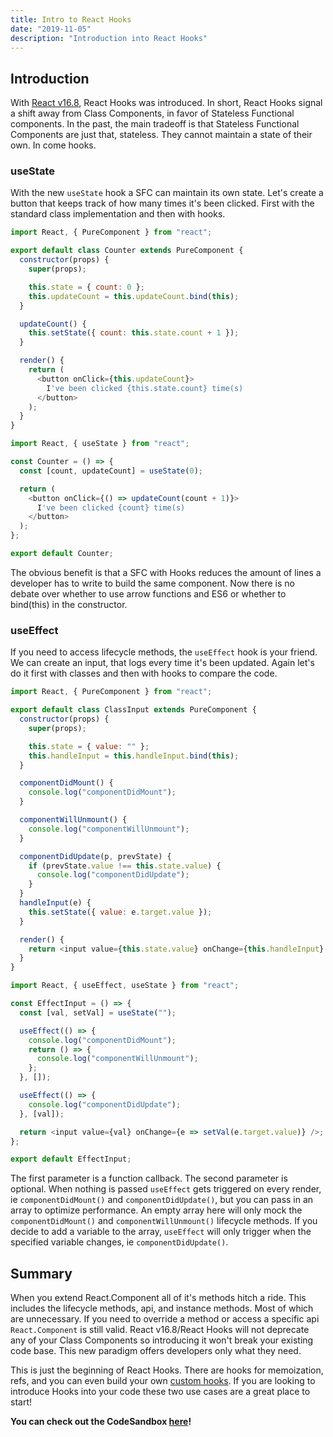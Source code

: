 ```yaml
---
title: Intro to React Hooks
date: "2019-11-05"
description: "Introduction into React Hooks"
---
```


## Introduction
With [React v16.8](https://reactjs.org/blog/2019/02/06/react-v16.8.0.html), React Hooks was introduced. In short, React Hooks signal a shift away from Class Components, in favor of Stateless Functional components. In the past, the main tradeoff is that Stateless Functional Components are just that, stateless. They cannot maintain a state of their own. In come hooks.

### useState
With the new `useState` hook a SFC can maintain its own state. Let's create a button that keeps track of how many times it's been clicked. First with the standard class implementation and then with hooks.

```js
import React, { PureComponent } from "react";

export default class Counter extends PureComponent {
  constructor(props) {
    super(props);

    this.state = { count: 0 };
    this.updateCount = this.updateCount.bind(this);
  }

  updateCount() {
    this.setState({ count: this.state.count + 1 });
  }

  render() {
    return (
      <button onClick={this.updateCount}>
        I've been clicked {this.state.count} time(s)
      </button>
    );
  }
}
```
```js
import React, { useState } from "react";

const Counter = () => {
  const [count, updateCount] = useState(0);

  return (
    <button onClick={() => updateCount(count + 1)}>
      I've been clicked {count} time(s)
    </button>
  );
};

export default Counter;
```
The obvious benefit is that a SFC with Hooks reduces the amount of lines a developer has to write to build the same component. Now there is no debate over whether to use arrow functions and ES6 or whether to bind(this) in the constructor.

### useEffect
If you need to access lifecycle methods, the `useEffect` hook is your friend. We can create an input, that logs every time it's been updated. Again let's do it first with classes and then with hooks to compare the code.

```js
import React, { PureComponent } from "react";

export default class ClassInput extends PureComponent {
  constructor(props) {
    super(props);

    this.state = { value: "" };
    this.handleInput = this.handleInput.bind(this);
  }

  componentDidMount() {
    console.log("componentDidMount");
  }

  componentWillUnmount() {
    console.log("componentWillUnmount");
  }

  componentDidUpdate(p, prevState) {
    if (prevState.value !== this.state.value) {
      console.log("componentDidUpdate");
    }
  }
  handleInput(e) {
    this.setState({ value: e.target.value });
  }

  render() {
    return <input value={this.state.value} onChange={this.handleInput} />;
  }
}

```
```js
import React, { useEffect, useState } from "react";

const EffectInput = () => {
  const [val, setVal] = useState("");

  useEffect(() => {
    console.log("componentDidMount");
    return () => {
      console.log("componentWillUnmount");
    };
  }, []);

  useEffect(() => {
    console.log("componentDidUpdate");
  }, [val]);

  return <input value={val} onChange={e => setVal(e.target.value)} />;
};

export default EffectInput;
```
The first parameter is a function callback. The second parameter is optional. When nothing is passed `useEffect` gets triggered on every render, ie `componentDidMount()` and `componentDidUpdate()`, but you can pass in an array to optimize performance. An empty array here will only mock the `componentDidMount()` and `componentWillUnmount()`  lifecycle methods. If you decide to add a variable to the array, `useEffect` will only trigger when the specified variable changes, ie `componentDidUpdate()`.

## Summary
When you extend React.Component all of it's methods hitch a ride. This includes the lifecycle methods, api, and instance methods. Most of which are unnecessary. If you need to override a method or access a specific api `React.Component` is still valid. React v16.8/React Hooks will not deprecate any of your Class Components so introducing it won't break your existing code base. This new paradigm offers developers only what they need.

This is just the beginning of React Hooks. There are hooks for memoization, refs, and you can even build your own [custom hooks](https://reactjs.org/docs/hooks-custom.html). If you are looking to introduce Hooks into your code these two use cases are a great place to start!

**You can check out the CodeSandbox [here](https://codesandbox.io/s/intro-to-react-hooks-97wyl)!**